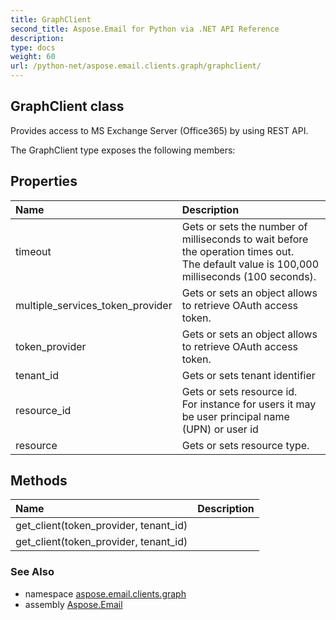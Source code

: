 ```yaml
---
title: GraphClient
second_title: Aspose.Email for Python via .NET API Reference
description: 
type: docs
weight: 60
url: /python-net/aspose.email.clients.graph/graphclient/
---
```


## GraphClient class

Provides access to MS Exchange Server (Office365) by using REST API.

The GraphClient type exposes the following members:
## Properties
| Name | Description |
| :- | :- |
|timeout|Gets or sets the number of milliseconds to wait before the operation times out.<br/>            The default value is 100,000 milliseconds (100 seconds).|
|multiple_services_token_provider|Gets or sets an object allows to retrieve OAuth access token.|
|token_provider|Gets or sets an object allows to retrieve OAuth access token.|
|tenant_id|Gets or sets tenant identifier|
|resource_id|Gets or sets resource id.<br/>            For instance for users it may be user principal name (UPN) or user id|
|resource|Gets or sets resource type.|
## Methods
| Name | Description |
| :- | :- |
|get_client(token_provider, tenant_id)|  |
|get_client(token_provider, tenant_id)|  |

### See Also

* namespace [aspose.email.clients.graph](/python-net/aspose.email.clients.graph/)
* assembly [Aspose.Email](/python-net/)

